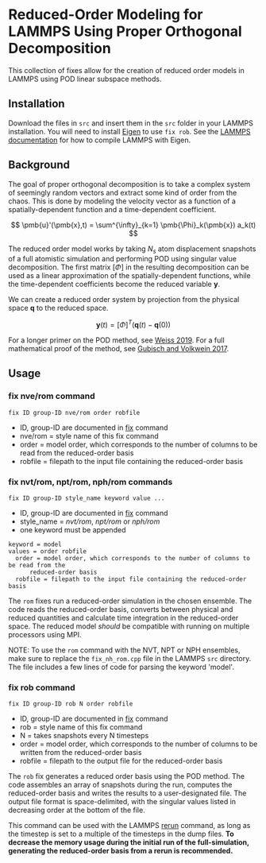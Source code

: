# Reduced-Order Modeling for LAMMPS Using Proper Orthogonal Decomposition

This collection of fixes allow for the creation of reduced order models in LAMMPS using POD linear subspace methods.

## Installation

Download the files in `src` and insert them in the `src` folder in your LAMMPS installation. You will need to install [Eigen](https://eigen.tuxfamily.org) to use `fix rob`. See the [LAMMPS documentation](https://eigen.tuxfamily.org) for how to compile LAMMPS with Eigen.

## Background

The goal of proper orthogonal decomposition is to take a complex system of seemingly random vectors and extract some kind of order from the chaos. This is done by modeling the velocity vector as a function of a spatially-dependent function and a time-dependent coefficient.

$$
\pmb{u}'(\pmb{x},t) = \sum^{\infty}_{k=1} \pmb{\Phi}_k(\pmb{x}) a_k(t)
$$

The reduced order model works by taking $N_s$ atom displacement snapshots of a full atomistic simulation and performing POD using singular value decomposition. The first matrix $[\Phi]$ in the resulting decomposition can be used as a linear approximation of the spatially-dependent functions, while the time-dependent coefficients become the reduced variable $\pmb{y}$.

We can create a reduced order system by projection from the physical space $\pmb{q}$ to the reduced space.

$$
\pmb{y}(t) = [\Phi]^T (\pmb{q}(t) - \pmb{q}(0))
$$

For a longer primer on the POD method, see [Weiss 2019](https://doi.org/10.2514/6.2019-3333). For a full mathematical proof of the method, see [Gubisch and Volkwein 2017](https://doi.org/10.1137/1.9781611974829.ch1).

## Usage

### fix nve/rom command

```
fix ID group-ID nve/rom order robfile
```
* ID, group-ID are documented in [fix](https://docs.lammps.org/fix.html) command
* nve/rom = style name of this fix command
* order = model order, which corresponds to the number of columns to be read from the reduced-order basis
* robfile = filepath to the input file containing the reduced-order basis

### fix nvt/rom, npt/rom, nph/rom commands
```
fix ID group-ID style_name keyword value ...
```
* ID, group-ID are documented in [fix](https://docs.lammps.org/fix.html) command
* style_name = *nvt/rom*, *npt/rom* or *nph/rom*
* one keyword must be appended
```
keyword = model
values = order robfile
  order = model order, which corresponds to the number of columns to be read from the
      reduced-order basis
  robfile = filepath to the input file containing the reduced-order basis
```

The `rom` fixes run a reduced-order simulation in the chosen ensemble. The code reads the reduced-order basis, converts between physical and reduced quantities and calculate time integration in the reduced-order space. The reduced model *should* be compatible with running on multiple processors using MPI.

NOTE: To use the `rom` command with the NVT, NPT or NPH ensembles, make sure to replace the `fix_nh_rom.cpp` file in the LAMMPS `src` directory. The file includes a few lines of code for parsing the keyword 'model'.

### fix rob command

```
fix ID group-ID rob N order robfile
```
* ID, group-ID are documented in [fix](https://docs.lammps.org/fix.html) command
* rob = style name of this fix command
* N = takes snapshots every N timesteps
* order = model order, which corresponds to the number of columns to be written from the reduced-order basis
* robfile = filepath to the output file for the reduced-order basis

The `rob` fix generates a reduced order basis using the POD method. The code assembles an array of snapshots during the run, computes the reduced-order basis and writes the results to a user-designated file. The output file format is space-delimited, with the singular values listed in decreasing order at the bottom of the file.

This command can be used with the LAMMPS [rerun](https://docs.lammps.org/rerun.html) command, as long as the timestep is set to a multiple of the timesteps in the dump files. **To decrease the memory usage during the initial run of the full-simulation, generating the reduced-order basis from a rerun is recommended.**
